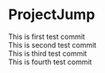 # ProjectJump
 
 This is first test commit\
 This is second test commit\
 This is third test commit\
 This is fourth test commit